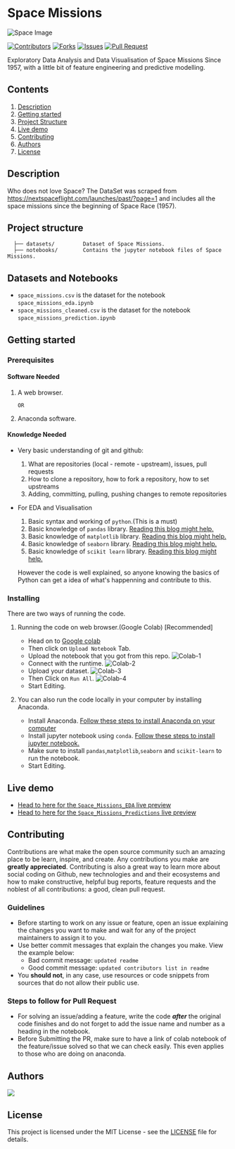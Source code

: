 # Space Missions

![Space Image](https://i1.wp.com/matmatch.com/blog/wp-content/uploads/2019/03/AdobeStock_80273384-compressor.jpeg?resize=2000%2C1125&ssl=1)

[![Contributors](https://img.shields.io/github/contributors/dsckgec/project-template.svg)](https://github.com/dsckgec/space-missions/graphs/contributors) [![Forks](https://img.shields.io/github/forks/dsckgec/project-template.svg)](https://github.com/dsckgec/space-missions/network/members) [![Issues](https://img.shields.io/github/issues/dsckgec/project-template.svg)](https://github.com/dsckgec/space-missions/issues) [![Pull Request](https://img.shields.io/github/issues-pr-closed-raw/dsckgec/project-template)](https://github.com/dsckgec/space-missions/pulls)

Exploratory Data Analysis and Data Visualisation of Space Missions Since 1957, with a little bit of feature engineering and predictive modelling.

## Contents

1. [Description](#description)
2. [Getting started](#getting-started)
3. [Project Structure](#project-structure)
4. [Live demo](#live-demo)
5. [Contributing](#contributing)
6. [Authors](#authors)
7. [License](#license)

## Description

Who does not love Space? 
The DataSet was scraped from https://nextspaceflight.com/launches/past/?page=1 and includes all the space missions since the beginning of Space Race (1957).

## Project structure

```
  ├── datasets/         Dataset of Space Missions.
  ├── notebooks/        Contains the jupyter notebook files of Space Missions.
```

## Datasets and Notebooks
  - `space_missions.csv` is the dataset for the notebook `space_missions_eda.ipynb`
  - `space_missions_cleaned.csv` is the dataset for the notebook `space_missions_prediction.ipynb`

## Getting started


### Prerequisites

#### Software Needed
 
  1. A web browser. 

         OR
         
  3. Anaconda software.

#### Knowledge Needed
- Very basic understanding of git and github:

    1.  What are repositories (local - remote - upstream), issues, pull requests
    2.   How to clone a repository, how to fork a repository, how to set upstreams
    3.   Adding, committing, pulling, pushing changes to remote repositories

- For EDA and Visualisation
 
    1. Basic syntax and working of ```python```.(This is a must)
    2. Basic knowledge of ```pandas``` library. [Reading this blog might help.](https://www.dataquest.io/blog/pandas-python-tutorial/)
    3. Basic knowledge of ```matplotlib``` library. [Reading this blog might help.](https://blog.quantinsti.com/python-matplotlib-tutorial/)
    4. Basic knowledge of ```seaborn``` library. [Reading this blog might help.](https://www.mygreatlearning.com/blog/seaborn-tutorial/)
    5. Basic knowledge of ```scikit learn``` library. [Reading this blog might help.](https://www.dataquest.io/blog/sci-kit-learn-tutorial/)

  However the code is well explained, so anyone knowing the basics of Python can get a idea of what's happenning and contribute to this.

### Installing

There are two ways of running the code.
  1. Running the code on web browser.(Google Colab) [Recommended]
      - Head on to [Google colab](https://colab.research.google.com/)
      - Then click on ```Upload Notebook``` Tab.
      - Upload the notebook that you got from this repo.
        ![Colab-1](https://res.cloudinary.com/codehackerone/image/upload/v1618463907/ML/colab-2_c14swf.png)
      - Connect with the runtime.
        ![Colab-2](https://res.cloudinary.com/codehackerone/image/upload/v1618464955/ML/Colab-3_da822c.png)
      - Upload your dataset.
        ![Colab-3](https://res.cloudinary.com/codehackerone/image/upload/v1618464958/ML/Colab-04_sxfyjx.png)
      - Then Click on ```Run All```.
        ![Colab-4](https://res.cloudinary.com/codehackerone/image/upload/v1618465413/ML/colab-5_i92bzp.png)
      - Start Editing.

  2. You can also run the code locally in your computer by installing Anaconda.
      - Install Anaconda. [Follow these steps to install Anaconda on your computer](https://www.edureka.co/blog/python-anaconda-tutorial/#:~:text=on%20our%20systems.-,Installation%20And%20Setup,the%20instructions%20in%20the%20setup.)
      - Install jupyter notebook using ```conda```. [Follow these steps to install jupyter notebook.](https://test-jupyter.readthedocs.io/en/latest/install.html)
      - Make sure to install ```pandas```,```matplotlib```,```seaborn``` and ```scikit-learn``` to run the notebook.
      - Start Editing.
## Live demo

- [Head to here for the `Space_Missions_EDA` live preview](https://colab.research.google.com/drive/1LsUBEn3x8beVJZAJf5cF1EY-RiMsrc-g?usp=sharing)
- [Head to here for the `Space_Missions_Predictions` live preview](https://colab.research.google.com/drive/1CVgfyJVZBBuAKxYqyvXeCRmgsr80XHxj?usp=sharing)

## Contributing

Contributions are what make the open source community such an amazing place to be learn, inspire, and create. 
Any contributions you make are **greatly appreciated**. 
Contributing is also a great way to learn more about social coding on Github, new technologies and and their ecosystems and how to make constructive, helpful bug reports, feature requests and the noblest of all contributions: a good, clean pull request.

### Guidelines

- Before starting to work on any issue or feature, open an issue explaining the changes you want to make and wait for any of the project maintainers to assign it to you.
- Use better commit messages that explain the changes you make. View the example below:
    - Bad commit message: `updated readme`
    - Good commit message: `updated contributors list in readme`
- You **should not**, in any case, use resources or code snippets from sources that do not allow their public use.

### Steps to follow for Pull Request

- For solving an issue/adding a feature, write the code ***after*** the original code finishes and do not forget to add the issue name and number as a heading in the notebook.
- Before Submitting the PR, make sure to have a link of colab notebook of the feature/issue solved so that we can check easily. This even applies to those who are doing on anaconda.
## Authors

<a href="https://github.com/DSCKGEC/space-missions/graphs/contributors">
  <img src="https://contrib.rocks/image?repo=DSCKGEC/space-missions" />
</a>

## License

This project is licensed under the MIT License - see the [LICENSE](LICENSE) file for details.

